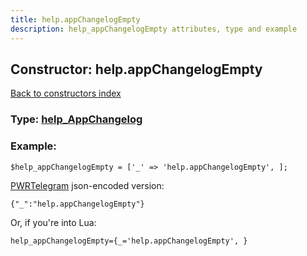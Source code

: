 ```yaml
---
title: help.appChangelogEmpty
description: help_appChangelogEmpty attributes, type and example
---
```

## Constructor: help.appChangelogEmpty  
[Back to constructors index](index.md)






### Type: [help\_AppChangelog](../types/help_AppChangelog.md)


### Example:

```
$help_appChangelogEmpty = ['_' => 'help.appChangelogEmpty', ];
```  

[PWRTelegram](https://pwrtelegram.xyz) json-encoded version:

```
{"_":"help.appChangelogEmpty"}
```


Or, if you're into Lua:  


```
help_appChangelogEmpty={_='help.appChangelogEmpty', }

```



